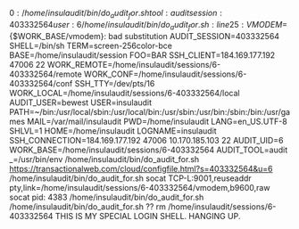 $0: /home/insulaudit/bin/do_audit_for.sh
tool: audit
session: 403332564
user: 6
/home/insulaudit/bin/do_audit_for.sh: line 25: VMODEM=${$WORK_BASE/vmodem}: bad substitution
AUDIT_SESSION=403332564
SHELL=/bin/sh
TERM=screen-256color-bce
BASE=/home/insulaudit/session
FOO=BAR
SSH_CLIENT=184.169.177.192 47006 22
WORK_REMOTE=/home/insulaudit/sessions/6-403332564/remote
WORK_CONF=/home/insulaudit/sessions/6-403332564/conf
SSH_TTY=/dev/pts/16
WORK_LOCAL=/home/insulaudit/sessions/6-403332564/local
AUDIT_USER=bewest
USER=insulaudit
PATH=~/bin:/usr/local/sbin:/usr/local/bin:/usr/sbin:/usr/bin:/sbin:/bin:/usr/games
MAIL=/var/mail/insulaudit
PWD=/home/insulaudit
LANG=en_US.UTF-8
SHLVL=1
HOME=/home/insulaudit
LOGNAME=insulaudit
SSH_CONNECTION=184.169.177.192 47006 10.170.185.103 22
AUDIT_UID=6
WORK_BASE=/home/insulaudit/sessions/6-403332564
AUDIT_TOOL=audit
_=/usr/bin/env
/home/insulaudit/bin/do_audit_for.sh
https://transactionalweb.com/cloud/configfile.html?s=403332564&u=6
/home/insulaudit/bin/do_audit_for.sh
socat TCP-L:9001,reuseaddr pty,link=/home/insulaudit/sessions/6-403332564/vmodem,b9600,raw
socat pid: 4383
/home/insulaudit/bin/do_audit_for.sh
/home/insulaudit/bin/do_audit_for.sh
?? rm /home/insulaudit/sessions/6-403332564
THIS IS MY SPECIAL LOGIN SHELL. HANGING UP.
